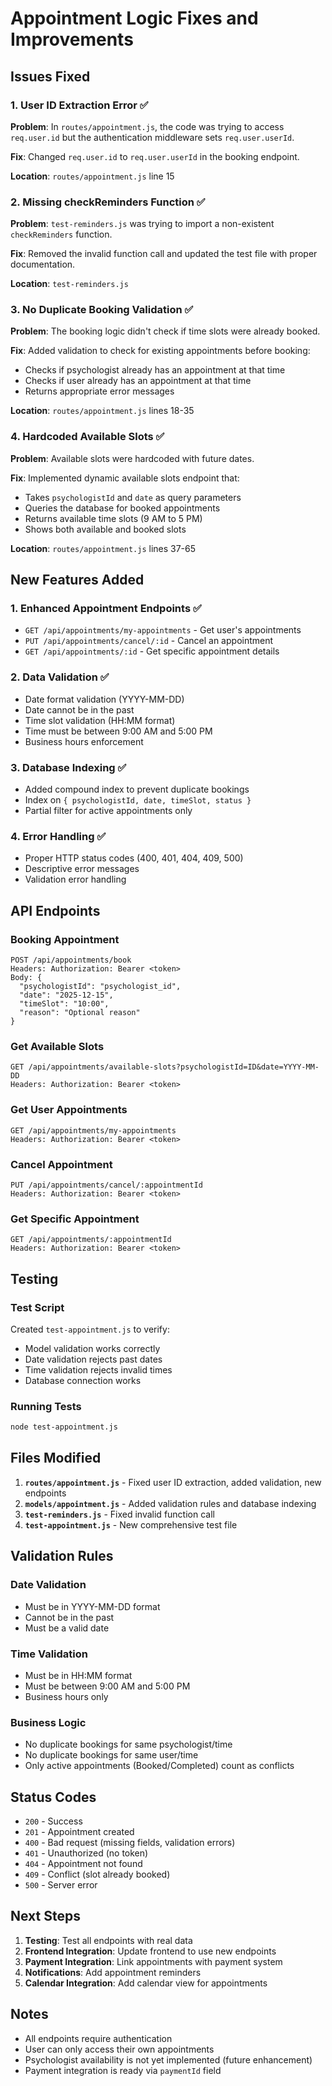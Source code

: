 # Appointment Logic Fixes and Improvements

## Issues Fixed

### 1. **User ID Extraction Error** ✅
**Problem**: In `routes/appointment.js`, the code was trying to access `req.user.id` but the authentication middleware sets `req.user.userId`.

**Fix**: Changed `req.user.id` to `req.user.userId` in the booking endpoint.

**Location**: `routes/appointment.js` line 15

### 2. **Missing checkReminders Function** ✅
**Problem**: `test-reminders.js` was trying to import a non-existent `checkReminders` function.

**Fix**: Removed the invalid function call and updated the test file with proper documentation.

**Location**: `test-reminders.js`

### 3. **No Duplicate Booking Validation** ✅
**Problem**: The booking logic didn't check if time slots were already booked.

**Fix**: Added validation to check for existing appointments before booking:
- Checks if psychologist already has an appointment at that time
- Checks if user already has an appointment at that time
- Returns appropriate error messages

**Location**: `routes/appointment.js` lines 18-35

### 4. **Hardcoded Available Slots** ✅
**Problem**: Available slots were hardcoded with future dates.

**Fix**: Implemented dynamic available slots endpoint that:
- Takes `psychologistId` and `date` as query parameters
- Queries the database for booked appointments
- Returns available time slots (9 AM to 5 PM)
- Shows both available and booked slots

**Location**: `routes/appointment.js` lines 37-65

## New Features Added

### 1. **Enhanced Appointment Endpoints** ✅
- `GET /api/appointments/my-appointments` - Get user's appointments
- `PUT /api/appointments/cancel/:id` - Cancel an appointment
- `GET /api/appointments/:id` - Get specific appointment details

### 2. **Data Validation** ✅
- Date format validation (YYYY-MM-DD)
- Date cannot be in the past
- Time slot validation (HH:MM format)
- Time must be between 9:00 AM and 5:00 PM
- Business hours enforcement

### 3. **Database Indexing** ✅
- Added compound index to prevent duplicate bookings
- Index on `{ psychologistId, date, timeSlot, status }`
- Partial filter for active appointments only

### 4. **Error Handling** ✅
- Proper HTTP status codes (400, 401, 404, 409, 500)
- Descriptive error messages
- Validation error handling

## API Endpoints

### Booking Appointment
```
POST /api/appointments/book
Headers: Authorization: Bearer <token>
Body: {
  "psychologistId": "psychologist_id",
  "date": "2025-12-15",
  "timeSlot": "10:00",
  "reason": "Optional reason"
}
```

### Get Available Slots
```
GET /api/appointments/available-slots?psychologistId=ID&date=YYYY-MM-DD
Headers: Authorization: Bearer <token>
```

### Get User Appointments
```
GET /api/appointments/my-appointments
Headers: Authorization: Bearer <token>
```

### Cancel Appointment
```
PUT /api/appointments/cancel/:appointmentId
Headers: Authorization: Bearer <token>
```

### Get Specific Appointment
```
GET /api/appointments/:appointmentId
Headers: Authorization: Bearer <token>
```

## Testing

### Test Script
Created `test-appointment.js` to verify:
- Model validation works correctly
- Date validation rejects past dates
- Time validation rejects invalid times
- Database connection works

### Running Tests
```bash
node test-appointment.js
```

## Files Modified

1. **`routes/appointment.js`** - Fixed user ID extraction, added validation, new endpoints
2. **`models/appointment.js`** - Added validation rules and database indexing
3. **`test-reminders.js`** - Fixed invalid function call
4. **`test-appointment.js`** - New comprehensive test file

## Validation Rules

### Date Validation
- Must be in YYYY-MM-DD format
- Cannot be in the past
- Must be a valid date

### Time Validation
- Must be in HH:MM format
- Must be between 9:00 AM and 5:00 PM
- Business hours only

### Business Logic
- No duplicate bookings for same psychologist/time
- No duplicate bookings for same user/time
- Only active appointments (Booked/Completed) count as conflicts

## Status Codes

- `200` - Success
- `201` - Appointment created
- `400` - Bad request (missing fields, validation errors)
- `401` - Unauthorized (no token)
- `404` - Appointment not found
- `409` - Conflict (slot already booked)
- `500` - Server error

## Next Steps

1. **Testing**: Test all endpoints with real data
2. **Frontend Integration**: Update frontend to use new endpoints
3. **Payment Integration**: Link appointments with payment system
4. **Notifications**: Add appointment reminders
5. **Calendar Integration**: Add calendar view for appointments

## Notes

- All endpoints require authentication
- User can only access their own appointments
- Psychologist availability is not yet implemented (future enhancement)
- Payment integration is ready via `paymentId` field 